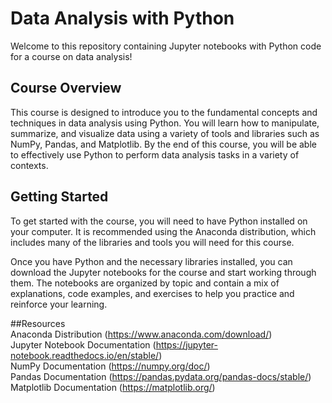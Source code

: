 # Data Analysis with Python

Welcome to this repository containing Jupyter notebooks with Python code for a course on data analysis!

## Course Overview
This course is designed to introduce you to the fundamental concepts and techniques in data analysis using Python. You will learn how to manipulate, summarize, and visualize data using a variety of tools and libraries such as NumPy, Pandas, and Matplotlib. By the end of this course, you will be able to effectively use Python to perform data analysis tasks in a variety of contexts.

## Getting Started
To get started with the course, you will need to have Python installed on your computer. It is recommended using the Anaconda distribution, which includes many of the libraries and tools you will need for this course.

Once you have Python and the necessary libraries installed, you can download the Jupyter notebooks for the course and start working through them. The notebooks are organized by topic and contain a mix of explanations, code examples, and exercises to help you practice and reinforce your learning.

##Resources
<br>Anaconda Distribution (https://www.anaconda.com/download/) <br>
Jupyter Notebook Documentation (https://jupyter-notebook.readthedocs.io/en/stable/) <br>
NumPy Documentation (https://numpy.org/doc/) <br>
Pandas Documentation (https://pandas.pydata.org/pandas-docs/stable/) <br>
Matplotlib Documentation (https://matplotlib.org/) <br>
